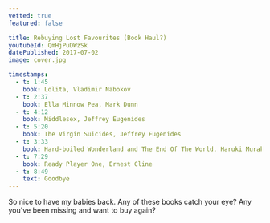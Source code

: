 ```yaml
---
vetted: true
featured: false

title: Rebuying Lost Favourites (Book Haul?)
youtubeId: QmHjPuDWzSk
datePublished: 2017-07-02
image: cover.jpg

timestamps:
  - t: 1:45
    book: Lolita, Vladimir Nabokov
  - t: 2:37
    book: Ella Minnow Pea, Mark Dunn
  - t: 4:12
    book: Middlesex, Jeffrey Eugenides
  - t: 5:20
    book: The Virgin Suicides, Jeffrey Eugenides
  - t: 3:33
    book: Hard-boiled Wonderland and The End Of The World, Haruki Murakami
  - t: 7:29
    book: Ready Player One, Ernest Cline
  - t: 8:49
    text: Goodbye
---
```


So nice to have my babies back. Any of these books catch your eye? Any you've been missing and want to buy again?
